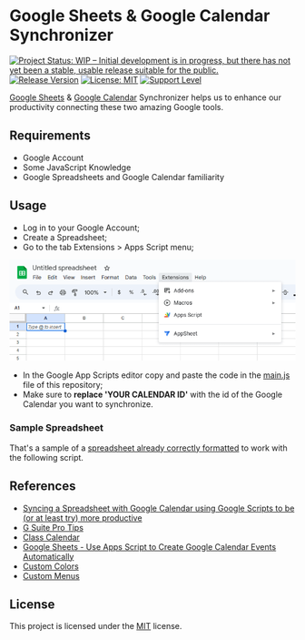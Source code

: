 # Google Sheets & Google Calendar Synchronizer

[![Project Status: WIP – Initial development is in progress, but there has not yet been a stable, usable release suitable for the public.](https://www.repostatus.org/badges/latest/wip.svg)](https://www.repostatus.org/#wip)
[![Release Version](https://img.shields.io/github/release/sarahcssiqueira/google-sheets-calendar-synchronizer.svg)](https://github.com/sarahcssiqueira/google-sheets-calendar-synchronizer/releases/latest)
[![License: MIT](https://img.shields.io/badge/License-MIT-yellow.svg)](https://opensource.org/licenses/MIT)
[![Support Level](https://img.shields.io/badge/support-may_take_time-yellow.svg)](#support-level)

[Google Sheets](https://www.google.com/sheets/about/) & [Google Calendar](https://workspace.google.com/products/calendar/) Synchronizer helps us to enhance our productivity connecting these two amazing Google tools.

## Requirements

- Google Account
- Some JavaScript Knowledge
- Google Spreadsheets and Google Calendar familiarity

## Usage

- Log in to your Google Account;
- Create a Spreadsheet;
- Go to the tab Extensions > Apps Script menu;

![Google Scripts editor](screenshots/access-google-script-editor.png)

- In the Google App Scripts editor copy and paste the code in the [main.js](https://github.com/sarahcssiqueira/google-sheets-calendar-synchronizer/blob/master/main.js) file of this repository;
- Make sure to **replace 'YOUR CALENDAR ID'** with the id of the Google Calendar you want to synchronize.

### Sample Spreadsheet

That's a sample of a [spreadsheet already correctly formatted](https://docs.google.com/spreadsheets/d/1SO8Ealz15EUsJdb51sZYLiMsokyFSk0OQNZXXusKyvU/edit?usp=sharing) to work with the following script.

## References

- [Syncing a Spreadsheet with Google Calendar using Google Scripts to be (or at least try) more productive ](https://dev.to/sarahcssiqueira/syncing-a-spreadsheet-with-google-calendar-using-google-scripts-to-be-or-at-least-try-more-productive-18cc)
- [G Suite Pro Tips](https://workspace.google.com/blog/productivity-collaboration/g-suite-pro-tip-how-to-automatically-add-a-schedule-from-google-sheets-into-calendar)
- [Class Calendar](<https://developers.google.com/apps-script/reference/calendar/calendar?hl=pt-br#createAllDayEvent(String,Date,Object)>)
- [Google Sheets - Use Apps Script to Create Google Calendar Events Automatically](https://www.youtube.com/watch?v=FxxPq2wXcK4)
- [Custom Colors](https://developers.google.com/apps-script/reference/calendar/event-color?hl=pt-br)
- [Custom Menus](https://developers.google.com/apps-script/guides/menus?hl=pt-br)

## License

This project is licensed under the [MIT](https://github.com/sarahcssiqueira/google-sheets-calendar-synchronizer/blob/master/LICENSE) license.
